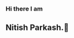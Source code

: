 ### Hi there I am
## Nitish Parkash.👋


<!--
**nitishgit01/nitishgit01** is a ✨ _special_ ✨ repository because its `README.md` (this file) appears on your GitHub profile.

Here are some ideas to get you started:
My Name is Nitish Parkash and I am a Github Global campus student.
- 🔭 I’m currently working on ...
- 🌱 I’m currently learning ...
- 👯 I’m looking to collaborate on ...
- 🤔 I’m looking for help with ...
- 💬 Ask me about ...
- 📫 How to reach me: ...
- 😄 Pronouns: ...
- ⚡ Fun fact: ...
-->
